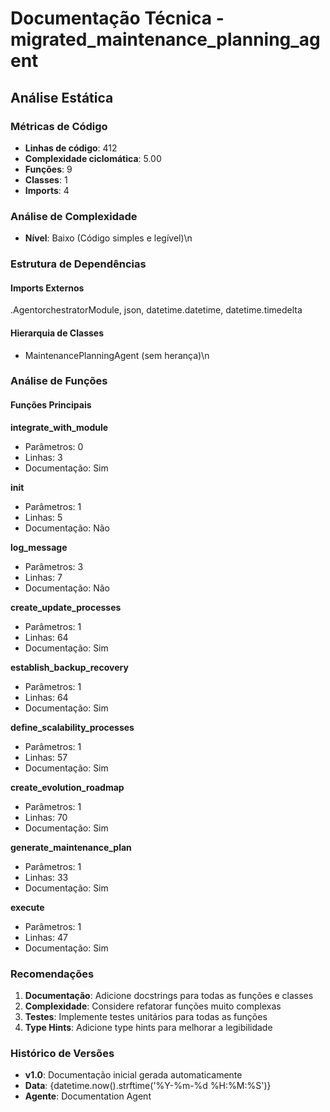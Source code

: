 # Documentação Técnica - migrated_maintenance_planning_agent

## Análise Estática

### Métricas de Código
- **Linhas de código**: 412
- **Complexidade ciclomática**: 5.00
- **Funções**: 9
- **Classes**: 1
- **Imports**: 4

### Análise de Complexidade
- **Nível**: Baixo (Código simples e legível)\n
### Estrutura de Dependências

#### Imports Externos
.AgentorchestratorModule, json, datetime.datetime, datetime.timedelta

#### Hierarquia de Classes
- MaintenancePlanningAgent (sem herança)\n
### Análise de Funções

#### Funções Principais
**integrate_with_module**
- Parâmetros: 0
- Linhas: 3
- Documentação: Sim

**__init__**
- Parâmetros: 1
- Linhas: 5
- Documentação: Não

**log_message**
- Parâmetros: 3
- Linhas: 7
- Documentação: Não

**create_update_processes**
- Parâmetros: 1
- Linhas: 64
- Documentação: Sim

**establish_backup_recovery**
- Parâmetros: 1
- Linhas: 64
- Documentação: Sim

**define_scalability_processes**
- Parâmetros: 1
- Linhas: 57
- Documentação: Sim

**create_evolution_roadmap**
- Parâmetros: 1
- Linhas: 70
- Documentação: Sim

**generate_maintenance_plan**
- Parâmetros: 1
- Linhas: 33
- Documentação: Sim

**execute**
- Parâmetros: 1
- Linhas: 47
- Documentação: Sim

### Recomendações

1. **Documentação**: Adicione docstrings para todas as funções e classes
2. **Complexidade**: Considere refatorar funções muito complexas
3. **Testes**: Implemente testes unitários para todas as funções
4. **Type Hints**: Adicione type hints para melhorar a legibilidade

### Histórico de Versões

- **v1.0**: Documentação inicial gerada automaticamente
- **Data**: {datetime.now().strftime('%Y-%m-%d %H:%M:%S')}
- **Agente**: Documentation Agent

